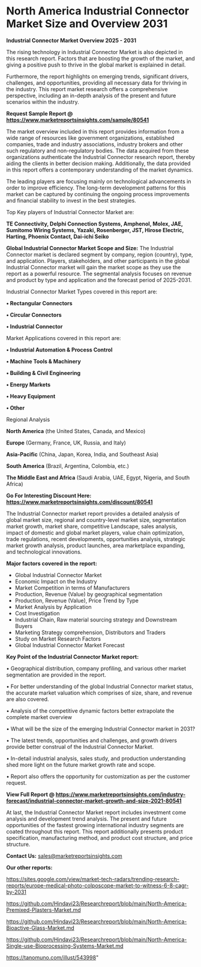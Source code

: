 # North America Industrial Connector Market Size and Overview 2031

<Strong> Industrial Connector Market Overview 2025 - 2031</strong>

The rising technology in Industrial Connector Market is also depicted in this research report. Factors that are boosting the growth of the market, and giving a positive push to thrive in the global market is explained in detail.

Furthermore, the report highlights on emerging trends, significant drivers, challenges, and opportunities, providing all necessary data for thriving in the industry. This report market research offers a comprehensive perspective, including an in-depth analysis of the present and future scenarios within the industry.

<strong>Request Sample Report @ <a href=https://www.marketreportsinsights.com/sample/80541>https://www.marketreportsinsights.com/sample/80541</a></strong>

The market overview included in this report provides information from a wide range of resources like government organizations, established companies, trade and industry associations, industry brokers and other such regulatory and non-regulatory bodies. The data acquired from these organizations authenticate the Industrial Connector research report, thereby aiding the clients in better decision making. Additionally, the data provided in this report offers a contemporary understanding of the market dynamics.

The leading players are focusing mainly on technological advancements in order to improve efficiency. The long-term development patterns for this market can be captured by continuing the ongoing process improvements and financial stability to invest in the best strategies.

Top Key players of Industrial Connector Market are:

<strong>TE Connectivity, Delphi Connection Systems, Amphenol, Molex, JAE, Sumitomo Wiring Systems, Yazaki, Rosenberger, JST, Hirose Electric, Harting, Phoenix Contact, Dai-ichi Seiko</strong>

<strong><b>Global Industrial Connector Market Scope and Size:</b></strong>
The Industrial Connector market is declared segment by company, region (country), type, and application. Players, stakeholders, and other participants in the global Industrial Connector market will gain the market scope as they use the report as a powerful resource. The segmental analysis focuses on revenue and product by type and application and the forecast period of 2025-2031.

Industrial Connector Market Types covered in this report are:

<strong>• Rectangular Connectors

• Circular Connectors

• Industrial Connector</strong>

Market Applications covered in this report are:

<strong>• Industrial Automation & Process Control

• Machine Tools & Machinery

• Building & Civil Engineering

• Energy Markets

• Heavy Equipment

• Other</strong> 

Regional Analysis

<strong>North America</strong> (the United States, Canada, and Mexico)

<strong>Europe</strong> (Germany, France, UK, Russia, and Italy)

<strong>Asia-Pacific</strong> (China, Japan, Korea, India, and Southeast Asia)

<strong>South America</strong> (Brazil, Argentina, Colombia, etc.)

<strong>The Middle East and Africa</strong> (Saudi Arabia, UAE, Egypt, Nigeria, and South Africa)

<strong>Go For Interesting Discount Here: <a href=https://www.marketreportsinsights.com/discount/80541>https://www.marketreportsinsights.com/discount/80541</a></strong>

The Industrial Connector market report provides a detailed analysis of global market size, regional and country-level market size, segmentation market growth, market share, competitive Landscape, sales analysis, impact of domestic and global market players, value chain optimization, trade regulations, recent developments, opportunities analysis, strategic market growth analysis, product launches, area marketplace expanding, and technological innovations.

<strong><b>Major factors covered in the report:</b></strong>
<ul>
  <li>Global Industrial Connector Market </li>
  <li>Economic Impact on the Industry</li>
  <li>Market Competition in terms of Manufacturers</li>
  <li>Production, Revenue (Value) by geographical segmentation</li>
  <li>Production, Revenue (Value), Price Trend by Type</li>
  <li>Market Analysis by Application</li>
  <li>Cost Investigation</li>
  <li>Industrial Chain, Raw material sourcing strategy and Downstream Buyers</li>
  <li>Marketing Strategy comprehension, Distributors and Traders</li>
  <li>Study on Market Research Factors</li>
  <li>Global Industrial Connector Market Forecast</li>
</ul>

<strong><b>Key Point of the Industrial Connector Market report:</b></strong>

• Geographical distribution, company profiling, and various other market segmentation are provided in the report.

• For better understanding of the global Industrial Connector market status, the accurate market valuation which comprises of size, share, and revenue are also covered.

• Analysis of the competitive dynamic factors better extrapolate the complete market overview

• What will be the size of the emerging Industrial Connector market in 2031?

• The latest trends, opportunities and challenges, and growth drivers provide better construal of the Industrial Connector Market.

• In-detail industrial analysis, sales study, and production understanding shed more light on the future market growth rate and scope.

• Report also offers the opportunity for customization as per the customer request.

<strong><b>View Full Report @ <a href=https://www.marketreportsinsights.com/industry-forecast/industrial-connector-market-growth-and-size-2021-80541>https://www.marketreportsinsights.com/industry-forecast/industrial-connector-market-growth-and-size-2021-80541</a></b></strong>


At last, the Industrial Connector Market report includes investment come analysis and development trend analysis. The present and future opportunities of the fastest growing international industry segments are coated throughout this report. This report additionally presents product specification, manufacturing method, and product cost structure, and price structure.

<strong>Contact Us:</strong>
sales@marketreportsinsights.com

<strong>Our other reports:</strong>

<a href=https://sites.google.com/view/market-tech-radars/trending-research-reports/europe-medical-photo-colposcope-market-to-witness-6-8-cagr-by-2031>https://sites.google.com/view/market-tech-radars/trending-research-reports/europe-medical-photo-colposcope-market-to-witness-6-8-cagr-by-2031</a>

<a href=https://github.com/Hindavi23/Researchreport/blob/main/North-America-Premixed-Plasters-Market.md>https://github.com/Hindavi23/Researchreport/blob/main/North-America-Premixed-Plasters-Market.md</a>

<a href=https://github.com/Hindavi23/Researchreport/blob/main/North-America-Bioactive-Glass-Market.md>https://github.com/Hindavi23/Researchreport/blob/main/North-America-Bioactive-Glass-Market.md</a>

<a href=https://github.com/Hindavi23/Researchreport/blob/main/North-America-Single-use-Bioprocessing-Systems-Market.md>https://github.com/Hindavi23/Researchreport/blob/main/North-America-Single-use-Bioprocessing-Systems-Market.md</a>

<a href=https://tanomuno.com/illust/543998>https://tanomuno.com/illust/543998</a>"
